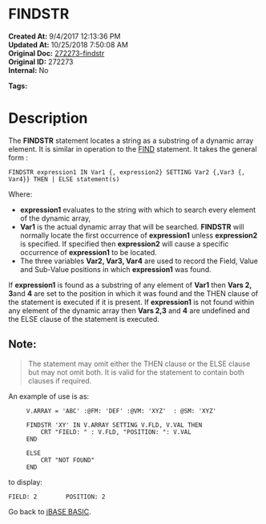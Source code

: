 # FINDSTR

**Created At:** 9/4/2017 12:13:36 PM  
**Updated At:** 10/25/2018 7:50:08 AM  
**Original Doc:** [272273-findstr](https://docs.jbase.com/36868-jbase-basic/272273-findstr)  
**Original ID:** 272273  
**Internal:** No  

**Tags:**
<badge text='dynamic arrays' vertical='middle' />
<badge text='string operations' vertical='middle' />

# Description

The **FINDSTR** statement locates a string as a substring of a dynamic array element. It is similar in operation to the [FIND](./../find) statement. It takes the general form :

```
FINDSTR expression1 IN Var1 {, expression2} SETTING Var2 {,Var3 {, Var4}} THEN | ELSE statement(s)
```

Where:

- **expression1** evaluates to the string with which to search every element of the dynamic array,
- **Var1** is the actual dynamic array that will be searched. **FINDSTR** will normally locate the first occurrence of **expression1** unless **expression2** is specified. If specified then **expression2** will cause a specific occurrence of **expression1** to be located.
- The three variables **Var2, Var3, Var4** are used to record the Field, Value and Sub-Value positions in which **expression1** was found.


If **expression1** is found as a substring of any element of **Var1** then **Vars 2, 3**and **4** are set to the position in which it was found and the THEN clause of the statement is executed if it is present. If **expression1** is not found within any element of the dynamic array then **Vars 2,3** and **4** are undefined and the ELSE clause of the statement is executed.

## Note:


> The statement may omit either the THEN clause or the ELSE clause but may not omit both. It is valid for the statement to contain both clauses if required.


An example of use is as:

```
     V.ARRAY = 'ABC' :@FM: 'DEF' :@VM: 'XYZ'  : @SM: 'XYZ'

     FINDSTR 'XY' IN V.ARRAY SETTING V.FLD, V.VAL THEN
         CRT "FIELD: " : V.FLD, "POSITION: ": V.VAL
     END

     ELSE
         CRT "NOT FOUND"
     END
```

to display:

```
FIELD: 2        POSITION: 2
```

Go back to [jBASE BASIC](./../jbase-basic-programmers-reference-guide).
